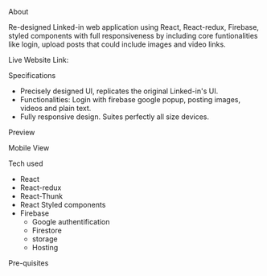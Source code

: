 About

Re-designed Linked-in web application using React, React-redux, Firebase, styled components with full responsiveness by including core funtionalities like login, upload posts that could include images and video links.

Live Website Link:

Specifications

- Precisely designed UI, replicates the original Linked-in's UI.
- Functionalities: Login with firebase google popup, posting images, videos and plain text.
- Fully responsive design. Suites perfectly all size devices.

Preview

Mobile View

Tech used

- React
- React-redux
- React-Thunk
- React Styled components
- Firebase
  - Google authentification
  - Firestore
  - storage
  - Hosting

Pre-quisites
